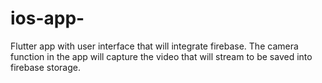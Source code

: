 # ios-app-
Flutter app with user interface that will integrate firebase. The camera function in the app will capture the video that will stream to be saved into firebase storage.
